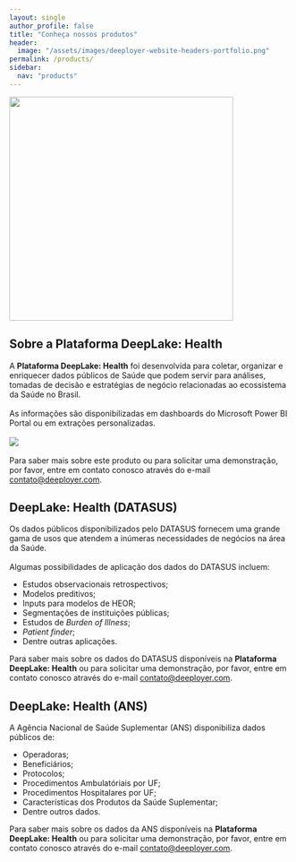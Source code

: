 ```yaml
---
layout: single
author_profile: false
title: "Conheça nossos produtos"
header:
  image: "/assets/images/deeployer-website-headers-portfolio.png"
permalink: /products/
sidebar:
  nav: "products"
---
```


<img src="https://deeployer.com.br/assets/images/deeployer-logo-deeplake.png" style="width: 400px" />

## Sobre a Plataforma DeepLake: Health

A **Plataforma DeepLake: Health** foi desenvolvida para coletar, organizar e enriquecer dados públicos de Saúde que podem servir para análises, tomadas de decisão e estratégias de negócio relacionadas ao ecossistema da Saúde no Brasil. 
<br /><br />
As informações são disponibilizadas em dashboards do Microsoft Power BI Portal ou em extrações personalizadas.
<br /><br />
<img src="https://deeployer.com.br/assets/images/post-datalake-process.png" />
<br /><br />
Para saber mais sobre este produto ou para solicitar uma demonstração, por favor, entre em contato conosco através do e-mail <a href="mailto:contato@deeployer.com?subject=Solicitação de demonstração do DeepLake: Health&body=Olá, gostaria de solicitar uma demonstração do DeepLake: Health.">contato@deeployer.com</a>.

## DeepLake: Health (DATASUS)

Os dados públicos disponibilizados pelo DATASUS fornecem uma grande gama de usos que atendem a inúmeras necessidades de negócios na área da Saúde.
<br /><br />
Algumas possibilidades de aplicação dos dados do DATASUS incluem:

- Estudos observacionais retrospectivos;
- Modelos preditivos;
- Inputs para modelos de HEOR;
- Segmentações de instituições públicas;
- Estudos de _Burden of Illness_;
- _Patient finder_;
- Dentre outras aplicações.

Para saber mais sobre os dados do DATASUS disponíveis na **Plataforma DeepLake: Health** ou para solicitar uma demonstração, por favor, entre em contato conosco através do e-mail <a href="mailto:contato@deeployer.com?subject=Solicitação de demonstração do DeepLake: Health&body=Olá, gostaria de solicitar uma demonstração do DeepLake: Health.">contato@deeployer.com</a>.

## DeepLake: Health (ANS)

A Agência Nacional de Saúde Suplementar (ANS) disponibiliza dados públicos de:

- Operadoras;
- Beneficiários;
- Protocolos;
- Procedimentos Ambulatóriais por UF;
- Procedimentos Hospitalares por UF;
- Características dos Produtos da Saúde Suplementar;
- Dentre outros dados.

Para saber mais sobre os dados da ANS disponíveis na **Plataforma DeepLake: Health** ou para solicitar uma demonstração, por favor, entre em contato conosco através do e-mail <a href="mailto:contato@deeployer.com?subject=Solicitação de demonstração do DeepLake: Health&body=Olá, gostaria de solicitar uma demonstração do DeepLake: Health.">contato@deeployer.com</a>.
